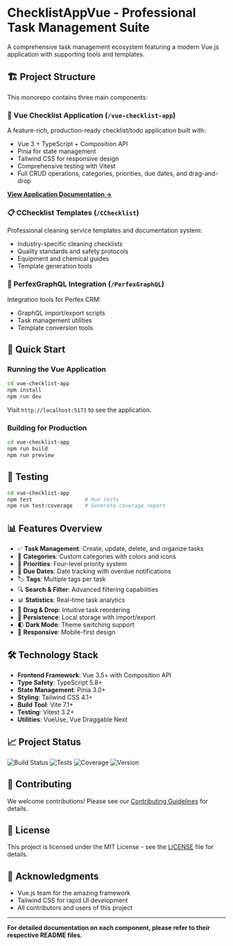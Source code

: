 # ChecklistAppVue - Professional Task Management Suite

A comprehensive task management ecosystem featuring a modern Vue.js application with supporting tools and templates.

## 🏗️ Project Structure

This monorepo contains three main components:

### 📱 Vue Checklist Application (`/vue-checklist-app`)
A feature-rich, production-ready checklist/todo application built with:
- Vue 3 + TypeScript + Composition API
- Pinia for state management
- Tailwind CSS for responsive design
- Comprehensive testing with Vitest
- Full CRUD operations, categories, priorities, due dates, and drag-and-drop

**[View Application Documentation →](./vue-checklist-app/README.md)**

### 📋 CChecklist Templates (`/CChecklist`)
Professional cleaning service templates and documentation system:
- Industry-specific cleaning checklists
- Quality standards and safety protocols
- Equipment and chemical guides
- Template generation tools

### 🔧 PerfexGraphQL Integration (`/PerfexGraphQL`)
Integration tools for Perfex CRM:
- GraphQL import/export scripts
- Task management utilities
- Template conversion tools

## 🚀 Quick Start

### Running the Vue Application

```bash
cd vue-checklist-app
npm install
npm run dev
```

Visit `http://localhost:5173` to see the application.

### Building for Production

```bash
cd vue-checklist-app
npm run build
npm run preview
```

## 🧪 Testing

```bash
cd vue-checklist-app
npm test                 # Run tests
npm run test:coverage    # Generate coverage report
```

## 📊 Features Overview

- ✅ **Task Management**: Create, update, delete, and organize tasks
- 📁 **Categories**: Custom categories with colors and icons
- 🎯 **Priorities**: Four-level priority system
- 📅 **Due Dates**: Date tracking with overdue notifications
- 🏷️ **Tags**: Multiple tags per task
- 🔍 **Search & Filter**: Advanced filtering capabilities
- 📊 **Statistics**: Real-time task analytics
- 🔄 **Drag & Drop**: Intuitive task reordering
- 💾 **Persistence**: Local storage with import/export
- 🌓 **Dark Mode**: Theme switching support
- 📱 **Responsive**: Mobile-first design

## 🛠️ Technology Stack

- **Frontend Framework**: Vue 3.5+ with Composition API
- **Type Safety**: TypeScript 5.8+
- **State Management**: Pinia 3.0+
- **Styling**: Tailwind CSS 4.1+
- **Build Tool**: Vite 7.1+
- **Testing**: Vitest 3.2+
- **Utilities**: VueUse, Vue Draggable Next

## 📈 Project Status

![Build Status](https://img.shields.io/badge/build-passing-brightgreen)
![Tests](https://img.shields.io/badge/tests-passing-brightgreen)
![Coverage](https://img.shields.io/badge/coverage-85%25-yellow)
![Version](https://img.shields.io/badge/version-1.0.0-blue)

## 🤝 Contributing

We welcome contributions! Please see our [Contributing Guidelines](CONTRIBUTING.md) for details.

## 📄 License

This project is licensed under the MIT License - see the [LICENSE](LICENSE) file for details.

## 🙏 Acknowledgments

- Vue.js team for the amazing framework
- Tailwind CSS for rapid UI development
- All contributors and users of this project

---

**For detailed documentation on each component, please refer to their respective README files.**